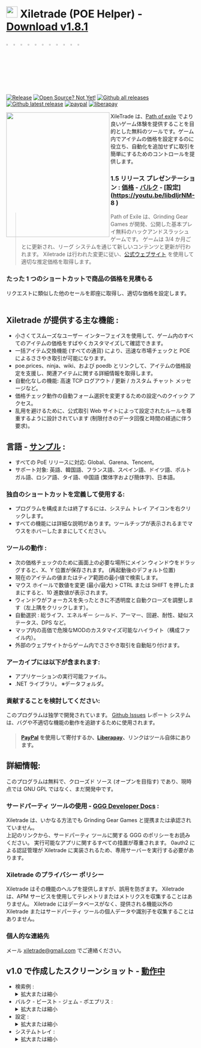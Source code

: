 # <img src="https://i.imgur.com/dhWQgtY.png" width="30" height="30"> Xiletrade (POE Helper) - [Download v1.8.1](https://github.com/maxensas/xiletrade/releases/download/1.8.1/Xiletrade_win-x64.7z)  

[<img width="3%" height="3%" src="https://user-images.githubusercontent.com/62154281/104107842-feae5080-52bf-11eb-8e8f-d8827f1f0334.png">](https://github.com/maxensas/xiletrade)
[<img width="3%" height="3%" src="https://user-images.githubusercontent.com/62154281/104107838-fd7d2380-52bf-11eb-8d47-f949fd7a3b58.png">](https://github.com/maxensas/xiletrade/blob/master/readme/README.kr.md)
[<img width="3%" height="3%" src="https://user-images.githubusercontent.com/62154281/104107835-fd7d2380-52bf-11eb-8e08-614b2610eca4.png">](https://github.com/maxensas/xiletrade/blob/master/readme/README.fr.md)
[<img width="3%" height="3%" src="https://user-images.githubusercontent.com/62154281/104107839-fe15ba00-52bf-11eb-807e-25088a595f33.png">](https://github.com/maxensas/xiletrade/blob/master/readme/README.es.md)
[<img width="3%" height="3%" src="https://user-images.githubusercontent.com/62154281/104107836-fd7d2380-52bf-11eb-8ba2-bcdc04dab8b9.png">](https://github.com/maxensas/xiletrade/blob/master/readme/README.de.md)
[<img width="3%" height="3%" src="https://user-images.githubusercontent.com/62154281/104107833-fce48d00-52bf-11eb-896a-c5671965cb51.png">](https://github.com/maxensas/xiletrade/blob/master/readme/README.pt.md)
[<img width="3%" height="3%" src="https://user-images.githubusercontent.com/62154281/104107837-fd7d2380-52bf-11eb-8df0-091c9d9cc05a.png">](https://github.com/maxensas/xiletrade/blob/master/readme/README.ru.md)
[<img width="3%" height="3%" src="https://user-images.githubusercontent.com/62154281/104107841-feae5080-52bf-11eb-8ca7-1f402cbf6e5e.png">](https://github.com/maxensas/xiletrade/blob/master/readme/README.th.md)
[<img width="3%" height="3%" src="https://user-images.githubusercontent.com/62154281/104107840-fe15ba00-52bf-11eb-939e-d98bba60877d.png">](https://github.com/maxensas/xiletrade/blob/master/readme/README.tw.md)
[<img width="3%" height="3%" src="https://user-images.githubusercontent.com/62154281/104107834-fce48d00-52bf-11eb-8902-02d5a6d457c8.png">](https://github.com/maxensas/xiletrade/blob/master/readme/README.cn.md)
[<img width="3%" height="3%" src="https://user-images.githubusercontent.com/62154281/222918792-06b9c888-bb96-40af-a27c-68b664fe60b5.png">](https://github.com/maxensas/xiletrade/blob/master/readme/README.jp.md)<br>  
[![Release](https://img.shields.io/github/release/maxensas/xiletrade.svg)](https://github.com/maxensas/xiletrade/releases/) 
[![Open Source? Not Yet!](https://badgen.net/badge/Open%20Source%20%3F/not%20yet%20%21/d55a4c?icon=github)](https://github.com/maxensas/xiletrade/tree/master/project) 
[![Github all releases](https://img.shields.io/github/downloads/maxensas/xiletrade/total.svg)](https://GitHub.com/maxensas/xiletrade/releases/) [![Github latest release](https://img.shields.io/github/downloads/maxensas/xiletrade/latest/total.svg)](https://GitHub.com/maxensas/xiletrade/releases/) [![paypal](https://img.shields.io/badge/Donate-Paypal-blue.svg)](https://www.paypal.com/donate/?hosted_button_id=48ZSB3UMNAU6J) [![liberapay](https://img.shields.io/liberapay/patrons/Xiletrade.svg?logo=liberapay)](https://en.liberapay.com/Xiletrade/donate) 


<img align="left" width="275" height="332" src="https://user-images.githubusercontent.com/62154281/120824737-04e7e680-c559-11eb-9ef7-1c29038ca131.png">

XileTrade は、[Path of exile](https://www.pathofexile.com/) でより良いゲーム体験を提供することを目的とした無料のツールです。ゲーム内でアイテムの価格を設定するのに役立ち、自動化を追加せずに取引を簡単にするためのコントロールを提供します。
### 1.5 リリース プレゼンテーション : [価格](https://youtu.be/4mP3uOsr8oc) - [バルク](https://youtu.be/6yuLZXTho-A) - [設定](https://youtu.be/libdIjrNM- 8 )<br>
>Path of Exile は、Grinding Gear Games が開発、公開した基本プレイ無料のハックアンドスラッシュ ゲームです。 ゲームは 3/4 か月ごとに更新され、リーグ システムを通じて新しいコンテンツと更新が行われます。
>Xiletrade は行われた変更に従い、[公式ウェブサイト](https://www.pathofexile.com/trade/) を使用して適切な推定価格を取得します。
### たった 1 つのショートカットで商品の価格を見積もる
リクエストに類似した他のセールを即座に取得し、適切な価格を設定します。<br><br>

## Xiletrade が提供する主な機能 :
* 小さくてスムーズなユーザー インターフェイスを使用して、ゲーム内のすべてのアイテムの価格をすばやくカスタマイズして確認できます。
* 一括アイテム交換機能 (すべての通貨) により、迅速な市場チェックと POE によるささやき取引が可能になります。
* poe.prices、ninja、wiki、および poedb とリンクして、アイテムの価格設定を支援し、関連アイテムに関する詳細情報を取得します。
* 自動化なしの機能: 高速 TCP ログアウト / 更新 / カスタム チャット メッセージなど。
* 価格チェック動作の自動フォーム選択を変更するための設定へのクイック アクセス。
* 乱用を避けるために、公式取引 Web サイトによって設定されたルールを尊重するように設計されています (制限付きのデータ回復と時間の経過に伴う要求)。

## 言語 - [サンプル](https://github.com/maxensas/xiletrade/blob/master/LANGUAGES.md) :
* すべての PoE リリースに対応: Global、Garena、Tencent。
* サポート対象: 英語、韓国語、フランス語、スペイン語、ドイツ語、ポルトガル語、ロシア語、タイ語、中国語 (繁体字および簡体字)、日本語。

### 独自のショートカットを定義して使用する:
* プログラムを構成または終了するには、システム トレイ アイコンを右クリックします。
* すべての機能には詳細な説明があります。ツールチップが表示されるまでマウスをホバーしたままにしてください。

### ツールの動作 :
* 次の価格チェックのために画面上の必要な場所にメイン ウィンドウをドラッグすると、X、Y 位置が保存されます。 (再起動後のデフォルト位置)
* 現在のアイテムの値またはティア範囲の最小値で検索します。
* マウス ホイールで数値を変更 (最小/最大) > CTRL または SHIFT を押したままにすると、10 進数値が表示されます。
* ウィンドウがフォーカスを失ったときに不透明度と自動クローズを調整します（左上隅をクリックします）。
* 自動選択 : 総ライフ、エネルギー シールド、アーマー、回避、耐性、疑似ステータス、DPS など。
* マップ内の高価で危険なMODのカスタマイズ可能なハイライト（構成ファイル内）。
* 外部のウェブサイトからゲーム内でささやき取引を自動貼り付けます。

### アーカイブには以下が含まれます:
* アプリケーションの実行可能ファイル。
* .NET ライブラリ。
※データフォルダ。

### 貢献することを検討してください:
このプログラムは独学で開発されています。 [Github Issues](https://github.com/maxensas/xiletrade/issues) レポート システムは、バグや不適切な機能の動作を追跡するために使用されます。
> #### [PayPal](https://www.paypal.com/donate/?hosted_button_id=48ZSB3UMNAU6J) を使用して寄付するか、[Liberapay](https://en.liberapay.com/Xiletrade/)、リンクはツール自体にあります。

## 詳細情報:
このプログラムは無料で、クローズド ソース (オープンを目指す) であり、現時点では GNU GPL ではなく、まだ開発中です。

### サードパーティ ツールの使用 - [GGG Developer Docs](https://www.pathofexile.com/developer/docs/index#policy) :
Xiletrade は、いかなる方法でも Grinding Gear Games と提携または承認されていません。<br>
上記のリンクから、サードパーティ ツールに関する GGG のポリシーをお読みください。 実行可能なアプリに関するすべての措置が尊重されます。 0auth2 による認証管理が Xiletrade に実装されるため、専用サーバーを実行する必要があります。<br>

### Xiletrade のプライバシー ポリシー
Xiletrade はその機能のヘルプを提供しますが、誤用を防ぎます。 Xiletrade は、APM サービスを使用してテレメトリまたはメトリクスを収集することはありません。
Xiletrade にはデータベースがなく、提供される機能以外の Xiletrade またはサードパーティ ツールの個人データや識別子を収集することはありません。

### 個人的な連絡先
メール [xiletrade@gmail.com](mailto:xiletrade@gmail.com) でご連絡ください。

## v1.0 で作成したスクリーンショット - [動作中](https://github.com/maxensas/xiletrade/blob/master/SCREENSHOTS.md)
* 検索例 :<details><summary>拡大または縮小</summary><img src="https://user-images.githubusercontent.com/62154281/104071582-bfbdc380-5209-11eb-8702-e0488e2deb29.png" width="20%" height="20%"> <img src="https://user-images.githubusercontent.com/62154281/104071669-e8de5400-5209-11eb-8b78-b11148e33ce1.png" width="20%" height="20%"> <img src="https://user-images.githubusercontent.com/62154281/104071722-06132280-520a-11eb-94cf-6dc8a7fc357f.png" width="20%" height="20%"> <img src="https://user-images.githubusercontent.com/62154281/104071773-22af5a80-520a-11eb-8f64-2d44d4267db0.png" width="20%" height="20%"></details>
* バルク - ビースト - ジェム - ポエプリス :<details><summary>拡大または縮小</summary><img src="https://user-images.githubusercontent.com/62154281/104072417-79696400-520b-11eb-884b-4c2ab9687aa1.png" width="20%" height="20%"> <img src="https://user-images.githubusercontent.com/62154281/104072476-9b62e680-520b-11eb-834b-e8ca43e32f3c.png" width="20%" height="20%" align="top"> <img src="https://user-images.githubusercontent.com/62154281/104072512-addd2000-520b-11eb-878c-a9022ab55f26.png" width="20%" height="20%" align="top"> <img src="https://user-images.githubusercontent.com/62154281/104073427-f39ae800-520d-11eb-9266-24a44f6e9708.png" width="20%" height="20%" align="top"></details>
* 設定 :<details><summary>拡大または縮小</summary><img src="https://user-images.githubusercontent.com/62154281/104072131-d6b0e580-520a-11eb-97fe-6b917e9d5bb6.png" width="20%" height="20%"> <img src="https://user-images.githubusercontent.com/62154281/104072169-f7793b00-520a-11eb-8417-02b2d4185463.png" width="20%" height="20%"> <img src="https://user-images.githubusercontent.com/62154281/104072213-0e1f9200-520b-11eb-8c13-bab34c9a807a.png" width="20%" height="20%"> </details>
* システムトレイ :<details><summary>拡大または縮小</summary><img src="https://user-images.githubusercontent.com/62154281/104071973-7c178980-520a-11eb-8669-0527c3925b9e.png" width="30%" height="30%"></details>
